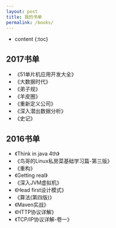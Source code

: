 ```yaml
---
layout: post
title: 我的书单
permalink: /books/
---
```


* content
{:toc}

2017书单
-----------------------------------------------------------------

+ 《51单片机应用开发大全》
+ 《大数据时代》
+ 《弟子规》
+ 《羊皮圈》
+ 《重新定义公司》
+ 《深入潜出数据分析》
+ 《史记》

2016书单
-----------------------------------------------------------------

+ 《Think in java 4th》
+ 《鸟哥的Linux私房菜基础学习篇-第三版》
+ 《重构》
+ 《Getting real》
+ 《深入JVM虚拟机》
+ 《Head first设计模式》
+ 《算法(第四版)》
+ 《Maven实战》
+ 《HTTP协议详解》
+ 《TCP/IP协议详解-卷一》
